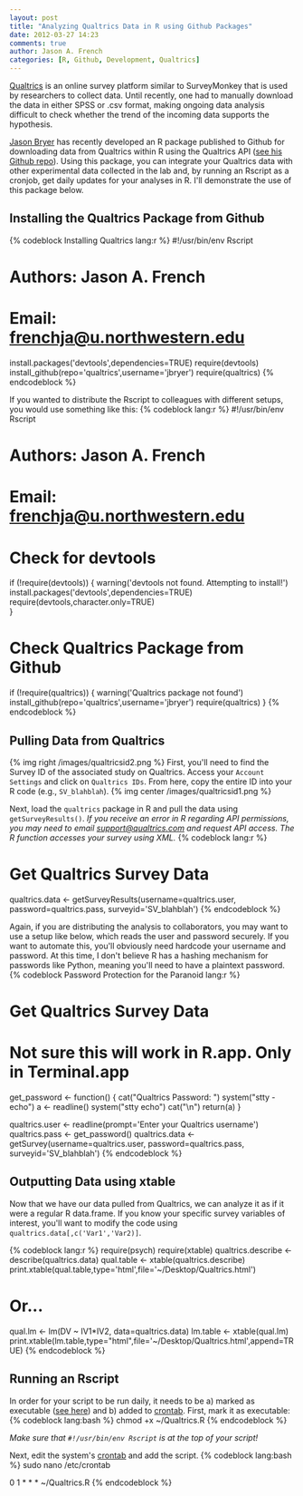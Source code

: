 ```yaml
---
layout: post
title: "Analyzing Qualtrics Data in R using Github Packages"
date: 2012-03-27 14:23
comments: true
author: Jason A. French
categories: [R, Github, Development, Qualtrics]
---
```

[Qualtrics](http://www.qualtrics.com/) is an online survey platform similar to SurveyMonkey that is used by researchers to
collect data.  Until recently, one had to manually download the data in either SPSS or .csv format, making ongoing data
analysis difficult to check whether the trend of the incoming data supports the hypothesis.

[Jason Bryer](http://bryer.org/) has recently 
developed an R package published to Github for downloading data from Qualtrics within R using the Qualtrics API 
([see his Github repo](https://github.com/jbryer/qualtrics)).  Using this package, you can integrate your Qualtrics data 
with other experimental data collected in the lab and, by running an Rscript as a cronjob, get daily updates for your 
analyses in R.  I'll demonstrate the use of this package below.
<!-- more -->
## Installing the Qualtrics Package from Github
{% codeblock Installing Qualtrics lang:r %}
#!/usr/bin/env Rscript
# Authors:  Jason A. French
# Email:    frenchja@u.northwestern.edu
install.packages('devtools',dependencies=TRUE)
require(devtools)
install_github(repo='qualtrics',username='jbryer')
require(qualtrics)
{% endcodeblock %}

If you wanted to distribute the Rscript to colleagues with different setups, you would use something like this:
{% codeblock lang:r %}
#!/usr/bin/env Rscript
# Authors:  Jason A. French
# Email:    frenchja@u.northwestern.edu
# Check for devtools
if (!require(devtools)) {
    warning('devtools not found. Attempting to install!')
    install.packages('devtools',dependencies=TRUE)
    require(devtools,character.only=TRUE)        
}

# Check Qualtrics Package from Github
if (!require(qualtrics)) {
  warning('Qualtrics package not found')
  install_github(repo='qualtrics',username='jbryer')
  require(qualtrics)
}
{% endcodeblock %}

## Pulling Data from Qualtrics
{% img right /images/qualtricsid2.png %}
First, you'll need to find the Survey ID of the associated study on Qualtrics.  Access your `Account Settings` and click on
`Qualtrics IDs`.  From here, copy the entire ID into your R code (e.g., `SV_blahblah`).
{% img center /images/qualtricsid1.png %}

Next, load the `qualtrics` package in R and pull the data using `getSurveyResults()`. *If you receive an error in R 
regarding API permissions, you may need to email support@qualtrics.com and request API access.  The 
R function accesses your survey using XML.*
{% codeblock lang:r %}
# Get Qualtrics Survey Data
qualtrics.data <- getSurveyResults(username=qualtrics.user,
                      password=qualtrics.pass,
                      surveyid='SV_blahblah')
{% endcodeblock %}

Again, if you are distributing the analysis to collaborators, you may want to use a setup like below, which reads the user and 
password securely.  If you want to automate this, you'll obviously need hardcode your username and password.  At this time,
I don't believe R has a hashing mechanism for passwords like Python, meaning you'll need to have a plaintext password.
{% codeblock Password Protection for the Paranoid lang:r %}
# Get Qualtrics Survey Data
# Not sure this will work in R.app.  Only in Terminal.app
get_password <- function() {
  cat("Qualtrics Password: ")
  system("stty -echo")
  a <- readline()
  system("stty echo")
  cat("\n")
  return(a)
}

qualtrics.user <- readline(prompt='Enter your Qualtrics username')
qualtrics.pass <- get_password()
qualtrics.data <- getSurvey(username=qualtrics.user,
                      password=qualtrics.pass,
                      surveyid='SV_blahblah')
{% endcodeblock %}

## Outputting Data using xtable
Now that we have our data pulled from Qualtrics, we can analyze it as if it were a regular R data.frame. 
If you know your specific survey variables of interest, you'll want to modify the code using `qualtrics.data[,c('Var1','Var2)]`.

{% codeblock lang:r %}
require(psych)
require(xtable)
qualtrics.describe <- describe(qualtrics.data)
qual.table <- xtable(qualtrics.describe)
print.xtable(qual.table,type='html',file='~/Desktop/Qualtrics.html')

# Or...
qual.lm <- lm(DV ~ IV1*IV2, data=qualtrics.data)
lm.table <- xtable(qual.lm)
print.xtable(lm.table,type="html",file='~/Desktop/Qualtrics.html',append=TRUE)
{% endcodeblock %}
## Running an Rscript
In order for your script to be run daily, it needs to be a) marked as executable ([see here](https://en.wikipedia.org/wiki/Filesystem_permissions)) 
and b) added to [crontab](https://en.wikipedia.org/wiki/Cron).  First, mark it 
as executable:
{% codeblock lang:bash %}
chmod +x ~/Qualtrics.R
{% endcodeblock %}

*Make sure that `#!/usr/bin/env Rscript` is at the top of your script!*

Next, edit the system's [crontab](https://en.wikipedia.org/wiki/Cron) and add the script.
{% codeblock lang:bash %}
sudo nano /etc/crontab

0 1 * * * ~/Qualtrics.R
{% endcodeblock %}
